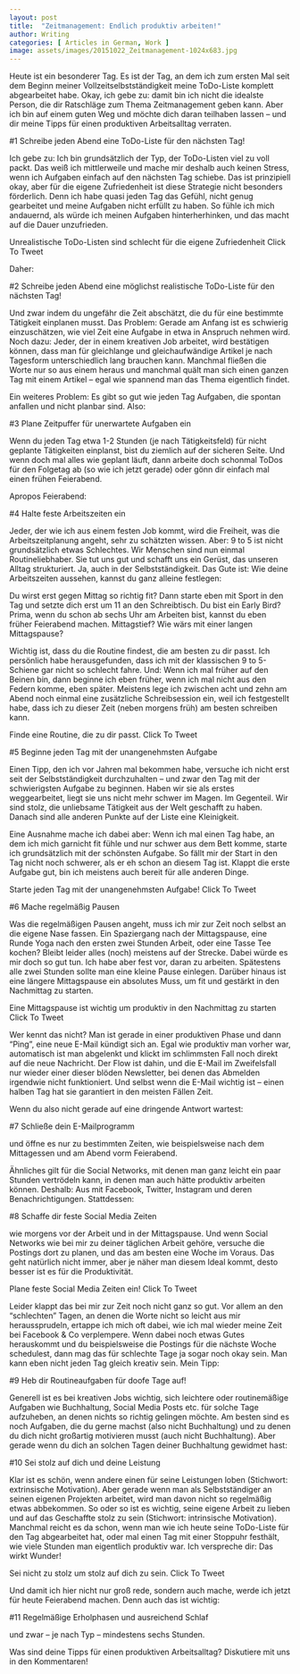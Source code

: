 ```yaml
---
layout: post
title:  "Zeitmanagement: Endlich produktiv arbeiten!"
author: Writing
categories: [ Articles in German, Work ]
image: assets/images/20151022_Zeitmanagement-1024x683.jpg
---
```



Heute ist ein besonderer Tag. Es ist der Tag, an dem ich zum ersten Mal seit dem Beginn meiner Vollzeitselbstständigkeit meine ToDo-Liste komplett abgearbeitet habe. Okay, ich gebe zu: damit bin ich nicht die idealste Person, die dir Ratschläge zum Thema Zeitmanagement geben kann. Aber ich bin auf einem guten Weg und möchte dich daran teilhaben lassen – und dir meine Tipps für einen produktiven Arbeitsalltag verraten.

#1 Schreibe jeden Abend eine ToDo-Liste für den nächsten Tag!

Ich gebe zu: Ich bin grundsätzlich der Typ, der ToDo-Listen viel zu voll packt. Das weiß ich mittlerweile und mache mir deshalb auch keinen Stress, wenn ich Aufgaben einfach auf den nächsten Tag schiebe. Das ist prinzipiell okay, aber für die eigene Zufriedenheit ist diese Strategie nicht besonders förderlich. Denn ich habe quasi jeden Tag das Gefühl, nicht genug gearbeitet und meine Aufgaben nicht erfüllt zu haben. So fühle ich mich andauernd, als würde ich meinen Aufgaben hinterherhinken, und das macht auf die Dauer unzufrieden.

Unrealistische ToDo-Listen sind schlecht für die eigene Zufriedenheit Click To Tweet

Daher:

#2 Schreibe jeden Abend eine möglichst realistische ToDo-Liste für den nächsten Tag!

Und zwar indem du ungefähr die Zeit abschätzt, die du für eine bestimmte Tätigkeit einplanen musst. Das Problem: Gerade am Anfang ist es schwierig einzuschätzen, wie viel Zeit eine Aufgabe in etwa in Anspruch nehmen wird. Noch dazu: Jeder, der in einem kreativen Job arbeitet, wird bestätigen können, dass man für gleichlange und gleichaufwändige Artikel je nach Tagesform unterschiedlich lang brauchen kann. Manchmal fließen die Worte nur so aus einem heraus und manchmal quält man sich einen ganzen Tag mit einem Artikel – egal wie spannend man das Thema eigentlich findet.

Ein weiteres Problem: Es gibt so gut wie jeden Tag Aufgaben, die spontan anfallen und nicht planbar sind. Also:

#3 Plane Zeitpuffer für unerwartete Aufgaben ein

Wenn du jeden Tag etwa 1-2 Stunden (je nach Tätigkeitsfeld) für nicht geplante Tätigkeiten einplanst, bist du ziemlich auf der sicheren Seite. Und wenn doch mal alles wie geplant läuft, dann arbeite doch schonmal ToDos für den Folgetag ab (so wie ich jetzt gerade) oder gönn dir einfach mal einen frühen Feierabend.

Apropos Feierabend:

#4 Halte feste Arbeitszeiten ein

Jeder, der wie ich aus einem festen Job kommt, wird die Freiheit, was die Arbeitszeitplanung angeht, sehr zu schätzten wissen. Aber: 9 to 5 ist nicht grundsätzlich etwas Schlechtes. Wir Menschen sind nun einmal Routineliebhaber. Sie tut uns gut und schafft uns ein Gerüst, das unseren Alltag strukturiert. Ja, auch in der Selbstständigkeit. Das Gute ist: Wie deine Arbeitszeiten aussehen, kannst du ganz alleine festlegen:

Du wirst erst gegen Mittag so richtig fit? Dann starte eben mit Sport in den Tag und setzte dich erst um 11 an den Schreibtisch. Du bist ein Early Bird? Prima, wenn du schon ab sechs Uhr am Arbeiten bist, kannst du eben früher Feierabend machen. Mittagstief? Wie wärs mit einer langen Mittagspause?

Wichtig ist, dass du die Routine findest, die am besten zu dir passt. Ich persönlich habe herausgefunden, dass ich mit der klassischen 9 to 5-Schiene gar nicht so schlecht fahre. Und: Wenn ich mal früher auf den Beinen bin, dann beginne ich eben früher, wenn ich mal nicht aus den Federn komme, eben später. Meistens lege ich zwischen acht und zehn am Abend noch einmal eine zusätzliche Schreibsession ein, weil ich festgestellt habe, dass ich zu dieser Zeit (neben morgens früh) am besten schreiben kann.

Finde eine Routine, die zu dir passt. Click To Tweet

#5 Beginne jeden Tag mit der unangenehmsten Aufgabe

Einen Tipp, den ich vor Jahren mal bekommen habe, versuche ich nicht erst seit der Selbstständigkeit durchzuhalten – und zwar den Tag mit der schwierigsten Aufgabe zu beginnen. Haben wir sie als erstes weggearbeitet, liegt sie uns nicht mehr schwer im Magen. Im Gegenteil. Wir sind stolz, die unliebsame Tätigkeit aus der Welt geschafft zu haben. Danach sind alle anderen Punkte auf der Liste eine Kleinigkeit.

Eine Ausnahme mache ich dabei aber: Wenn ich mal einen Tag habe, an dem ich mich garnicht fit fühle und nur schwer aus dem Bett komme, starte ich grundsätzlich mit der schönsten Aufgabe. So fällt mir der Start in den Tag nicht noch schwerer, als er eh schon an diesem Tag ist. Klappt die erste Aufgabe gut, bin ich meistens auch bereit für alle anderen Dinge.

Starte jeden Tag mit der unangenehmsten Aufgabe! Click To Tweet

#6 Mache regelmäßig Pausen

Was die regelmäßigen Pausen angeht, muss ich mir zur Zeit noch selbst an die eigene Nase fassen. Ein Spaziergang nach der Mittagspause, eine Runde Yoga nach den ersten zwei Stunden Arbeit, oder eine Tasse Tee kochen? Bleibt leider alles (noch) meistens auf der Strecke. Dabei würde es mir doch so gut tun. Ich habe aber fest vor, daran zu arbeiten. Spätestens alle zwei Stunden sollte man eine kleine Pause einlegen. Darüber hinaus ist eine längere Mittagspause ein absolutes Muss, um fit und gestärkt in den Nachmittag zu starten.

Eine Mittagspause ist wichtig um produktiv in den Nachmittag zu starten Click To Tweet

Wer kennt das nicht? Man ist gerade in einer produktiven Phase und dann “Ping”, eine neue E-Mail kündigt sich an. Egal wie produktiv man vorher war, automatisch ist man abgelenkt und klickt im schlimmsten Fall noch direkt auf die neue Nachricht. Der Flow ist dahin, und die E-Mail im Zweifelsfall nur wieder einer dieser blöden Newsletter, bei denen das Abmelden irgendwie nicht funktioniert. Und selbst wenn die E-Mail wichtig ist – einen halben Tag hat sie garantiert in den meisten Fällen Zeit.

Wenn du also nicht gerade auf eine dringende Antwort wartest:

#7 Schließe dein E-Mailprogramm

und öffne es nur zu bestimmten Zeiten, wie beispielsweise nach dem Mittagessen und am Abend vorm Feierabend.

Ähnliches gilt für die Social Networks, mit denen man ganz leicht ein paar Stunden vertrödeln kann, in denen man auch hätte produktiv arbeiten können. Deshalb: Aus mit Facebook, Twitter, Instagram und deren Benachrichtigungen. Stattdessen:

#8 Schaffe dir feste Social Media Zeiten

wie morgens vor der Arbeit und in der Mittagspause. Und wenn Social Networks wie bei mir zu deiner täglichen Arbeit gehöre, versuche die Postings dort zu planen, und das am besten eine Woche im Voraus. Das geht natürlich nicht immer, aber je näher man diesem Ideal kommt, desto besser ist es für die Produktivität.

Plane feste Social Media Zeiten ein! Click To Tweet

Leider klappt das bei mir zur Zeit noch nicht ganz so gut. Vor allem an den “schlechten” Tagen, an denen die Worte nicht so leicht aus mir heraussprudeln, ertappe ich mich oft dabei, wie ich mal wieder meine Zeit bei Facebook & Co verplempere. Wenn dabei noch etwas Gutes herauskommt und du beispielsweise die Postings für die nächste Woche schedulest, dann mag das für schlechte Tage ja sogar noch okay sein. Man kann eben nicht jeden Tag gleich kreativ sein. Mein Tipp:

#9 Heb dir Routineaufgaben für doofe Tage auf!

Generell ist es bei kreativen Jobs wichtig, sich leichtere oder routinemäßige Aufgaben wie Buchhaltung, Social Media Posts etc. für solche Tage aufzuheben, an denen nichts so richtig gelingen möchte. Am besten sind es noch Aufgaben, die du gerne machst (also nicht Buchhaltung) und zu denen du dich nicht großartig motivieren musst (auch nicht Buchhaltung). Aber gerade wenn du dich an solchen Tagen deiner Buchhaltung gewidmet hast:

#10 Sei stolz auf dich und deine Leistung

Klar ist es schön, wenn andere einen für seine Leistungen loben (Stichwort: extrinsische Motivation). Aber gerade wenn man als Selbstständiger an seinen eigenen Projekten arbeitet, wird man davon nicht so regelmäßig etwas abbekommen. So oder so ist es wichtig, seine eigene Arbeit zu lieben und auf das Geschaffte stolz zu sein (Stichwort: intrinsische Motivation). Manchmal reicht es da schon, wenn man wie ich heute seine ToDo-Liste für den Tag abgearbeitet hat, oder mal einen Tag mit einer Stoppuhr festhält, wie viele Stunden man eigentlich produktiv war. Ich verspreche dir: Das wirkt Wunder!

Sei nicht zu stolz um stolz auf dich zu sein. Click To Tweet

Und damit ich hier nicht nur groß rede, sondern auch mache, werde ich jetzt für heute Feierabend machen. Denn auch das ist wichtig:

#11 Regelmäßige Erholphasen und ausreichend Schlaf

und zwar – je nach Typ – mindestens sechs Stunden.

Was sind deine Tipps für einen produktiven Arbeitsalltag? Diskutiere mit uns in den Kommentaren!


